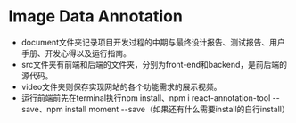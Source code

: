 # Image Data Annotation
- document文件夹记录项目开发过程的中期与最终设计报告、测试报告、用户手册、开发心得以及运行指南。
- src文件夹有前端和后端的文件夹，分别为front-end和backend，是前后端的源代码。
- video文件夹则保存实现网站的各个功能需求的展示视频。
- 运行前端前先在terminal执行npm install、npm i react-annotation-tool --save、npm install moment --save（如果还有什么需要install的自行install）
